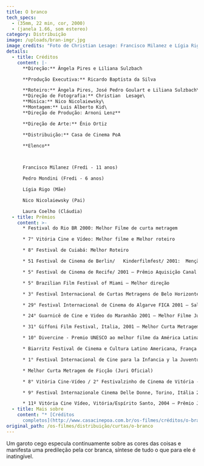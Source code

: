 ```yaml
---
title: O branco
tech_specs:
  - (35mm, 22 min, cor, 2000)
  - (janela 1.66, som estereo)
category: Distribuição
image: /uploads/bran-imgr.jpg
image_credits: "Foto de Christian Lesage: Francisco Milanez e Lígia Rigo"
details:
  - title: Créditos
    content: |-
      **Direção:** Ângela Pires e Liliana Sulzbach

      **Produção Executiva:** Ricardo Baptista da Silva

      **Roteiro:** Ângela Pires, José Pedro Goulart e Liliana Sulzbach\
      **Direção de Fotografia:** Christian  Lesage\
      **Música:** Nico Nicolaiewsky\
      **Montagem:** Luis Alberto Kid\
      **Direção de Produção: Arnoni Lenz**

      **Direção de Arte:** Ênio Ortiz

      **Distribuição:** Casa de Cinema PoA

      **Elenco**

       

      Francisco Milanez (Fredi - 11 anos)              

      Pedro Mondini (Fredi - 6 anos)           

      Lígia Rigo (Mãe)

      Nico Nicolaiewsky (Pai)

      Laura Coelho (Cláudia)
  - title: Prêmios
    content: >-
      * Festival do Rio BR 2000: Melhor Filme de curta metragem

      * 7° Vitória Cine e Vídeo: Melhor filme e Melhor roteiro

      * 8° Festival de Cuiabá: Melhor Roteiro

      * 51 Festival de Cinema de Berlin/   Kinderfilmfest/ 2001:  Menção Especial do Juri.

      * 5° Festival de Cinema de Recife/ 2001 – Prêmio Aquisição Canal Brasil

      * 5° Brazilian Film Festival of Miami – Melhor direção

      * 3° Festival Internacional de Curtas Metragens de Belo Horizonte – Melhor Filme Brasileiro – Juri Popular

      * 29° Festival Internacional de Cinema do Algarve FICA 2001 – Salva em Prata para o Melhor Filme Ibero Americano.

      * 24° Guarnicê de Cine e Video do Maranhão 2001 – Melhor Filme Juri Popular, Melhor Argumento e Menção Honrosa concedida pela OCIC

      * 31° Giffoni Film Festival, Italia, 2001 – Melhor Curta Metragem

      * 10° Divercine - Premio UNESCO ao melhor filme da América Latina e Caribe.

      * Biarritz Festival de Cinema e Cultura Latino Americana, França 2001 – Melhor Curta-metragem 

      * 1° Festival Internacional de Cine para la Infancia y la Juventud,  Argentina, 2001

      * Melhor Curta Metragem de Ficção (Juri Oficial)

      * 8° Vitória Cine-Vídeo / 2° Festivalzinho de Cinema de Vitória - Melhor Curta-metragem (Juri Popular)

      * 9° Festival Internazionale Cinema Delle Donne, Torino, Itália 2002 – Melhor Curta-metragem

      * 11º Vitória Cine Vídeo, Vitória/Espírito Santo, 2004 – Prêmio Júri Popular Festivalzinho.
  - title: Mais sobre
    content: "* [Créditos
      completos](http://www.casacinepoa.com.br/os-filmes/créditos/o-branco)"
original_path: /os-filmes/distribuição/curtas/o-branco
---
```

Um garoto cego especula continuamente sobre as cores das coisas e manifesta uma predileção pela cor branca, síntese de tudo o que para ele é inatingível.